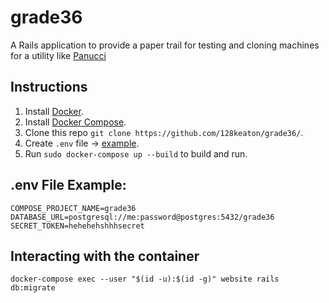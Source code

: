 # grade36
A Rails application to provide a paper trail for testing and cloning machines for a utility like [Panucci](https://github.com/hschreck/Panucci/)

## Instructions
1. Install [Docker](https://docs.docker.com/engine/installation/).
2. Install [Docker Compose](https://docs.docker.com/compose/install/).
3. Clone this repo `git clone https://github.com/128keaton/grade36/`.
4. Create `.env` file -> [example](#env-file-example).
5. Run `sudo docker-compose up --build` to build and run.

## .env File Example:
```
COMPOSE_PROJECT_NAME=grade36
DATABASE_URL=postgresql://me:password@postgres:5432/grade36
SECRET_TOKEN=hehehehshhhsecret
```

## Interacting with the container

`docker-compose exec --user "$(id -u):$(id -g)" website rails db:migrate`
